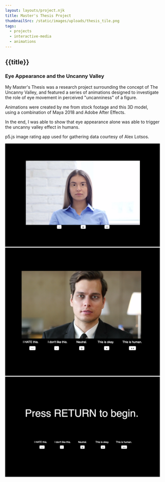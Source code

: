 ```yaml
---
layout: layouts/project.njk
title: Master's Thesis Project
thumbnailSrc: /static/images/uploads/thesis_tile.png
tags:
  - projects
  - interactive-media
  - animations
---
```

## {{title}}

### Eye Appearance and the Uncanny Valley

My Master's Thesis was a research project surrounding the concept of The Uncanny Valley, and featured a series of animations designed to investigate the role of eye movement in perceived "uncanniness" of a figure.

Animations were created by me from stock footage and this 3D model, using a combination of Maya 2018 and Adobe After Effects.

In the end, I was able to show that eye appearance alone was able to trigger the uncanny valley effect in humans.

p5.js image rating app used for gathering data courtesy of Alex Lotsos.

<div class="frame">
<img src="/static/images/uploads/girl.png">
</div>

<div class="frame">
<img src="/static/images/uploads/dude.png">
</div>

<div class="frame">
<img src="/static/images/uploads/thesisbegin.png">
</div>
